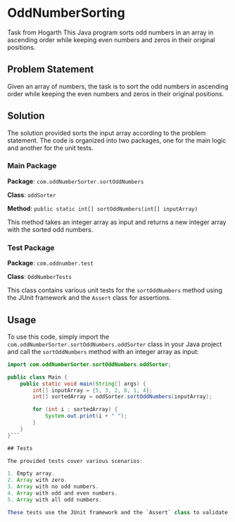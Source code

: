 # OddNumberSorting
Task from Hogarth
This Java program sorts odd numbers in an array in ascending order while keeping even numbers and zeros in their original positions.

## Problem Statement

Given an array of numbers, the task is to sort the odd numbers in ascending order while keeping the even numbers and zeros in their original positions.

## Solution

The solution provided sorts the input array according to the problem statement. The code is organized into two packages, one for the main logic and another for the unit tests.

### Main Package

**Package**: `com.oddNumberSorter.sortOddNumbers`

**Class**: `oddSorter`

**Method**: `public static int[] sortOddNumbers(int[] inputArray)`

This method takes an integer array as input and returns a new integer array with the sorted odd numbers.

### Test Package

**Package**: `com.oddnumber.test`

**Class**: `OddNumberTests`

This class contains various unit tests for the `sortOddNumbers` method using the JUnit framework and the `Assert` class for assertions.

## Usage

To use this code, simply import the `com.oddNumberSorter.sortOddNumbers.oddSorter` class in your Java project and call the `sortOddNumbers` method with an integer array as input:

```java
import com.oddNumberSorter.sortOddNumbers.oddSorter;

public class Main {
    public static void main(String[] args) {
        int[] inputArray = {5, 3, 2, 8, 1, 4};
        int[] sortedArray = oddSorter.sortOddNumbers(inputArray);

        for (int i : sortedArray) {
            System.out.print(i + " ");
        }
    }
}```

## Tests

The provided tests cover various scenarios:

1. Empty array.
2. Array with zero.
3. Array with no odd numbers.
4. Array with odd and even numbers.
5. Array with all odd numbers.

These tests use the JUnit framework and the `Assert` class to validate the results.


